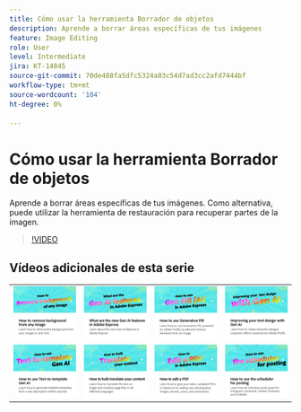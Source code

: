 ```yaml
---
title: Cómo usar la herramienta Borrador de objetos
description: Aprende a borrar áreas específicas de tus imágenes
feature: Image Editing
role: User
level: Intermediate
jira: KT-14845
source-git-commit: 70de488fa5dfc5324a03c54d7ad3cc2afd7444bf
workflow-type: tm+mt
source-wordcount: '104'
ht-degree: 0%

---
```


# Cómo usar la herramienta Borrador de objetos

Aprende a borrar áreas específicas de tus imágenes. Como alternativa, puede utilizar la herramienta de restauración para recuperar partes de la imagen.

>[!VIDEO](https://video.tv.adobe.com/v/3427019?quality=12&learn=on&hidetitle=true)

## Vídeos adicionales de esta serie

<table style="table-layout:fixed">
<tr>
   <td>
         <a href="remove-background.md">
            <img alt="Cómo eliminar el fondo de cualquier imagen" src="assets/background.png" />
         </a>
   </td>
   <td>
         <a href="intro-gen-ai.md">
            <img alt="¿Cuáles son las nuevas funciones de IA de generación en Adobe Express?" src="assets/intro-gen-ai.png" />
         </a>
   </td>
   <td>
         <a href="generative-fill.md">
            <img alt="Cómo usar el relleno generativo" src="assets/gen-fill.png" />
         </a>
   </td>  
   <td>
      <a href="gen-text.md">
         <img alt="Mejora del diseño de textos con la IA general" src="assets/text-design.png" />
      </a>
   </td>
</tr>
<tr>
   <td>
      <a href="text-to-template.md">
         <img alt="Cómo usar la IA general de conversión de texto a plantilla" src="assets/text-to-template.png" />
      </a>
   </td>
   <td>
      <a href="bulk-translate.md">
         <img alt="Cómo traducir tu contenido de forma masiva" src="assets/bulk-translate.png" />
      </a>
   </td>
   <td>
      <a href="edit-a-pdf.md">
         <img alt="Cómo editar un PDF" src="assets/edit-pdf.png" />
      </a>
   </td>
   <td>
      <a href="schedule.md">
         <img alt="Cómo utilizar el programador para el registro" src="assets/schedule.png" />
      </a>
   </td>
</tr>
</table>